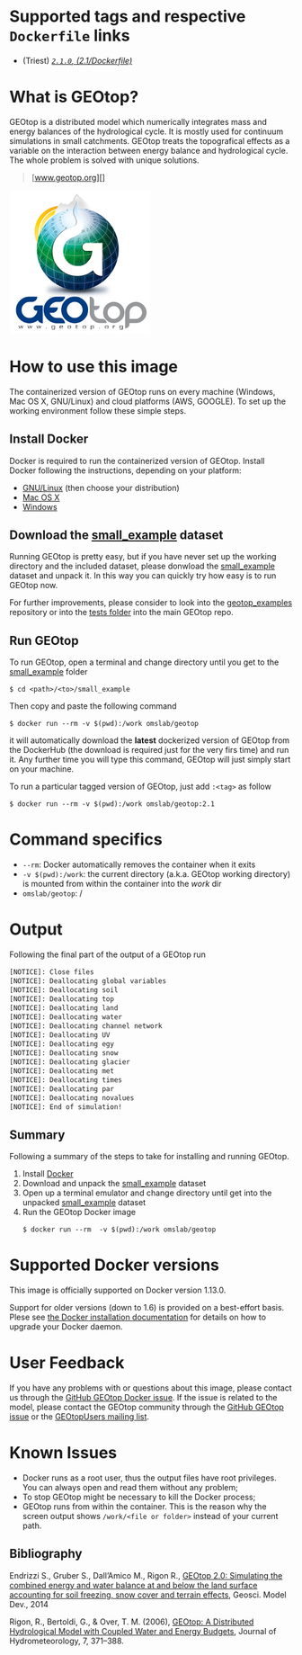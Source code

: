 # Supported tags and respective ```Dockerfile``` links
* (Triest) *[```2.1.0```, (2.1/Dockerfile)][]*

# What is GEOtop?

GEOtop is a distributed model which numerically integrates mass and energy balances of the hydrological cycle. It is mostly used for continuum simulations in small catchments. GEOtop treats the topografical effects as a variable on the interaction between energy balance and hydrological cycle. The whole problem is solved with unique solutions.

> [www.geotop.org][]

![GEOtop logo](https://raw.githubusercontent.com/GrowWorkingHard/logos/master/geotop/GEOtop_200x250.jpg) 

# How to use this image

The containerized version of GEOtop runs on every machine (Windows, Mac OS X, GNU/Linux) and cloud platforms (AWS, GOOGLE). To set up the working environment follow these simple steps.

## Install Docker

Docker is required to run the containerized version of GEOtop. Install Docker following the instructions, depending on your platform:

* [GNU/Linux][] (then choose your distribution)
* [Mac OS X][]
* [Windows][]

## Download the [small_example][] dataset

Running GEOtop is pretty easy, but if you have never set up the working directory and the included dataset, please donwload the [small_example][] dataset and unpack it. In this way you can quickly try how easy is to run GEOtop now.

For further improvements, please consider to look into the [geotop_examples][] repository or into the [tests folder][] into the main GEOtop repo.

## Run GEOtop

To run GEOtop, open a terminal and change directory until you get to the [small_example][] folder
```
$ cd <path>/<to>/small_example
```

Then copy and paste the following command
```
$ docker run --rm -v $(pwd):/work omslab/geotop
```
it will automatically download the **latest** dockerized version of GEOtop from the DockerHub (the download is required just for the very firs time) and run it. Any further time you will type this command, GEOtop will just simply start on your machine.

To run a particular tagged version of GEOtop, just add ```:<tag>``` as follow

```
$ docker run --rm -v $(pwd):/work omslab/geotop:2.1
```

# Command specifics

* ```--rm```: Docker automatically removes the container when it exits
* ```-v $(pwd):/work```: the current directory (a.k.a. GEOtop working directory) is mounted from within the container into the *work* dir
* ```omslab/geotop```: <repository>/<containerized software>

# Output

Following the final part of the output of a GEOtop run

```
[NOTICE]: Close files
[NOTICE]: Deallocating global variables
[NOTICE]: Deallocating soil
[NOTICE]: Deallocating top
[NOTICE]: Deallocating land
[NOTICE]: Deallocating water
[NOTICE]: Deallocating channel network
[NOTICE]: Deallocating UV
[NOTICE]: Deallocating egy
[NOTICE]: Deallocating snow
[NOTICE]: Deallocating glacier
[NOTICE]: Deallocating met
[NOTICE]: Deallocating times
[NOTICE]: Deallocating par
[NOTICE]: Deallocating novalues
[NOTICE]: End of simulation!
```

## Summary

Following a summary of the steps to take for installing and running GEOtop.

1. Install [Docker][]
2. Download and unpack the [small_example][] dataset
3. Open up a terminal emulator and change directory until get into the unpacked [small_example][] dataset
4. Run the GEOtop Docker image
   ```
   $ docker run --rm  -v $(pwd):/work omslab/geotop
   ```

# Supported Docker versions

This image is officially supported on Docker version 1.13.0.

Support for older versions (down to 1.6) is provided on a best-effort basis. Plese see [the Docker installation documentation][] for details on how to upgrade your Docker daemon.

# User Feedback

If you have any problems with or questions about this image, please contact us through the [GitHub GEOtop Docker issue][]. If the issue is related to the model, please contact the GEOtop community through the [GitHub GEOtop issue][] or the [GEOtopUsers mailing list][].

# Known Issues

* Docker runs as a root user, thus the output files have root privileges. You can always open and read them without any problem;
* To stop GEOtop might be necessary to kill the Docker process;
* GEOtop runs from within the container. This is the reason why the screen output shows ```/work/<file or folder>``` instead of your current path.

## Bibliography

Endrizzi S., Gruber S., Dall’Amico M., Rigon R., [GEOtop 2.0: Simulating the combined energy and water balance at and below the land surface accounting for soil freezing, snow cover and terrain effects][], Geosci. Model Dev., 2014

Rigon, R., Bertoldi, G., & Over, T. M. (2006), [GEOtop: A Distributed Hydrological Model with Coupled Water and Energy Budgets][], Journal of Hydrometeorology, 7, 371–388.

[```2.1.0```, (2.1/Dockerfile)]: https://github.com/geotopmodel/docker/blob/master/2.1/Dockerfile
[www.geotop.org]: http://geotopmodel.github.io/geotop/
[GNU/Linux]: https://docs.docker.com/engine/installation/
[Mac OS X]: https://docs.docker.com/docker-for-mac/
[Windows]: https://docs.docker.com/docker-for-windows/
[small_example]: https://github.com/geotopmodel/docker/blob/master/small_example.tar.gz?raw=true
[geotop_examples]: https://github.com/geotopmodel/geotop_examples
[tests folder]: https://github.com/geotopmodel/geotop/tree/master/tests
[Docker]: https://www.docker.com/
[the Docker installation documentation]: https://docs.docker.com/engine/installation/
[GitHub GEOtop Docker issue]: https://github.com/geotopmodel/docker/issues
[GitHub GEOtop issue]: https://github.com/geotopmodel/geotop/issues
[GEOtopUsers mailing list]: https://groups.google.com/forum/#!forum/geotopusers
[GEOtop 2.0: Simulating the combined energy and water balance at and below the land surface accounting for soil freezing, snow cover and terrain effects]: http://www.geosci-model-dev.net/7/2831/2014/gmd-7-2831-2014.html
[GEOtop: A Distributed Hydrological Model with Coupled Water and Energy Budgets]: https://dl.dropboxusercontent.com/u/4762277/000-me/J24-GEOtop.pdf
